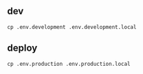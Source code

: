 
## dev
```shell script
cp .env.development .env.development.local
```


## deploy
```shell script
cp .env.production .env.production.local
```
